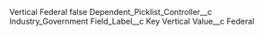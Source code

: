 <?xml version="1.0" encoding="UTF-8"?>
<CustomMetadata xmlns="http://soap.sforce.com/2006/04/metadata" xmlns:xsi="http://www.w3.org/2001/XMLSchema-instance" xmlns:xsd="http://www.w3.org/2001/XMLSchema">
    <label>Vertical Federal</label>
    <protected>false</protected>
    <values>
        <field>Dependent_Picklist_Controller__c</field>
        <value xsi:type="xsd:string">Industry_Government</value>
    </values>
    <values>
        <field>Field_Label__c</field>
        <value xsi:type="xsd:string">Key Vertical</value>
    </values>
    <values>
        <field>Value__c</field>
        <value xsi:type="xsd:string">Federal</value>
    </values>
</CustomMetadata>
